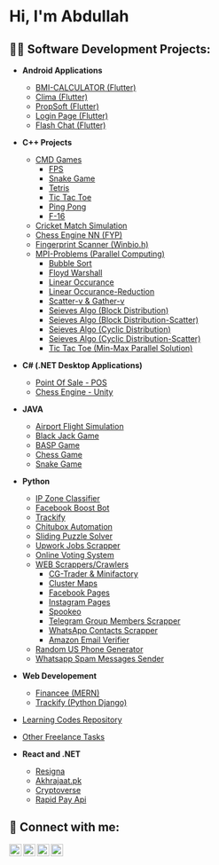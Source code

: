 <h1>Hi, I'm Abdullah <br/>

<h2>👨‍💻 Software Development Projects:</h2>

- <b>Android Applications</b>
  - [BMI-CALCULATOR (Flutter)](https://github.com/AbdullahFarooq123/BMI-Calculator--FLutter-)
  - [Clima (Flutter)](https://github.com/AbdullahFarooq123/Clima-Flutter-)
  - [PropSoft (Flutter)](https://github.com/AbdullahFarooq123/PropSoft)
  - [Login Page (Flutter)](https://github.com/AbdullahFarooq123/Login-Page-Flutter)
  - [Flash Chat (Flutter)](https://github.com/AbdullahFarooq123/Flash-Chat)
- <b>C++ Projects</b>
  - [CMD Games](https://github.com/AbdullahFarooq123/Console-Games-C-)
    - [FPS](https://github.com/AbdullahFarooq123/Console-Games-C-/tree/main/CMD%20FPS%20GAME%20(CPP%20VISUAL%20STUDIO))
    - [Snake Game](https://github.com/AbdullahFarooq123/Console-Games-C-/tree/main/SNAKE%20GAME%20(CPP%20VISUAL%20STUDIO))
    - [Tetris](https://github.com/AbdullahFarooq123/Console-Games-C-/tree/main/TETRIS%20GAME%20(CPP%20VISUAL%20STUDIO))
    - [Tic Tac Toe](https://github.com/AbdullahFarooq123/Console-Games-C-/tree/main/TIC%20TAC%20TOE%201%20(CPP%20VISUAL%20STUDIO))
    - [Ping Pong](https://github.com/AbdullahFarooq123/Console-Games-C-/blob/main/ping-pong.cpp)
    - [F-16](https://github.com/AbdullahFarooq123/Console-Games-C-/blob/main/F-16.cpp)
  - [Cricket Match Simulation](https://github.com/AbdullahFarooq123/Cricket-Simulator-Cpp)
  - [Chess Engine NN (FYP)](https://github.com/AbdullahFarooq123/FYP-RL-Chess-Cpp)
  - [Fingerprint Scanner (Winbio.h)](https://github.com/AbdullahFarooq123/Fingerprint-Scanner-Cpp)
  - [MPI-Problems (Parallel Computing)](https://github.com/AbdullahFarooq123/MPI-Cpp)
    - [Bubble Sort](https://github.com/AbdullahFarooq123/MPI-Cpp/blob/main/MPI%202/Bubble%20Sort%20Parellel.cpp)
    - [Floyd Warshall](https://github.com/AbdullahFarooq123/MPI-Cpp/blob/main/MPI%202/Floyd_warshall_algo.cpp)
    - [Linear Occurance](https://github.com/AbdullahFarooq123/MPI-Cpp/blob/main/MPI%202/Linear%20Occurance.cpp)
    - [Linear Occurance-Reduction](https://github.com/AbdullahFarooq123/MPI-Cpp/blob/main/MPI%202/Linear_Occurance_Reduction.cpp)
    - [Scatter-v & Gather-v](https://github.com/AbdullahFarooq123/MPI-Cpp/blob/main/MPI%202/Scatterv%20and%20Gatherv.cpp)
    - [Seieves Algo (Block Distribution)](https://github.com/AbdullahFarooq123/MPI-Cpp/blob/main/MPI%202/Seive's%20Algorithm%20Block%20Scatter.cpp)
    - [Seieves Algo (Block Distribution-Scatter)](https://github.com/AbdullahFarooq123/MPI-Cpp/blob/main/MPI%202/Seive's%20Algorithm%20Block.cpp)
    - [Seieves Algo (Cyclic Distribution)](https://github.com/AbdullahFarooq123/MPI-Cpp/blob/main/MPI%202/Sieve's%20Algorithm%20Cyclic.cpp)
    - [Seieves Algo (Cyclic Distribution-Scatter)](https://github.com/AbdullahFarooq123/MPI-Cpp/blob/main/MPI%202/Seive's%20Algorithm%20Scatter.cpp)
    - [Tic Tac Toe (Min-Max Parallel Solution)](https://github.com/AbdullahFarooq123/MPI-Cpp/blob/main/MPI%202/Tic%20Tac%20Toe%20Sequential%20and%20parallel.cpp)
- <b>C# (.NET Desktop Applications)</b>
  - [Point Of Sale - POS](https://github.com/AbdullahFarooq123/POS-C-sharp-.Net)
  - [Chess Engine - Unity](https://github.com/AbdullahFarooq123/Chess-Engine-Unity-C-)
- <b>JAVA</b>
  - [Airport Flight Simulation](https://github.com/AbdullahFarooq123/Airport-Simulation-Java)
  - [Black Jack Game](https://github.com/AbdullahFarooq123/Blackjack-game-JAVA-)
  - [BASP Game](https://github.com/AbdullahFarooq123/BASP-GAME-JAVA-)
  - [Chess Game](https://github.com/AbdullahFarooq123/Chess-Java)
  - [Snake Game](https://github.com/AbdullahFarooq123/Console-Games-C-/tree/main/SNAKE%20GAME%20(JAVA%20INTELLIJ))
- <b>Python</b>
  - [IP Zone Classifier](https://github.com/AbdullahFarooq123/Zone-Classifier-Python)
  - [Facebook Boost Bot](https://github.com/AbdullahFarooq123/Facebook-BoostBot-Python)
  - [Trackify](https://github.com/AbdullahFarooq123/Trackify-Python)
  - [Chitubox Automation](https://github.com/AbdullahFarooq123/Chitbox-Automation-Python)
  - [Sliding Puzzle Solver](https://github.com/AbdullahFarooq123/Sliding-Puzzle-Python)
  - [Upwork Jobs Scrapper](https://github.com/AbdullahFarooq123/Upwork-Jobs-Scrapper-Selenium)
  - [Online Voting System](https://github.com/AbdullahFarooq123/Online-Voting-System)
  - [WEB Scrappers/Crawlers](https://github.com/AbdullahFarooq123/Web_Scrappers-Selenium)
    - [CG-Trader & Minifactory](https://github.com/AbdullahFarooq123/Web_Scrappers-Selenium/tree/main/3D_Printer_Web_Scraping)
    - [Cluster Maps](https://github.com/AbdullahFarooq123/Web_Scrappers-Selenium/tree/main/Cluster%20Maps%20Scrapper)
    - [Facebook Pages](https://github.com/AbdullahFarooq123/Web_Scrappers-Selenium/tree/main/Facebook%20Pages%20Scrapper)
    - [Instagram Pages](https://github.com/AbdullahFarooq123/Web_Scrappers-Selenium/tree/main/Instagram%20Pages%20Scrapper)
    - [Spookeo](https://github.com/AbdullahFarooq123/Web_Scrappers-Selenium/tree/main/Spookeo%20Scrapper)
    - [Telegram Group Members Scrapper](https://github.com/AbdullahFarooq123/Web_Scrappers-Selenium/tree/main/Telegram%20Group%20Members%20Scrapper)
    - [WhatsApp Contacts Scrapper](https://github.com/AbdullahFarooq123/Web_Scrappers-Selenium/tree/main/WhatsAppContactsScrapper)
    - [Amazon Email Verifier](https://github.com/AbdullahFarooq123/Web_Scrappers-Selenium/tree/main/Amazon%20Email%20Verifier)
  - [Random US Phone Generator](https://github.com/AbdullahFarooq123/Web_Scrappers-Selenium/tree/main/Random%20US%20Phone%20Generator)
  - [Whatsapp Spam Messages Sender](https://github.com/AbdullahFarooq123/Web_Scrappers-Selenium/tree/main/Whatsapp%20Spam%20Messages)
- <b>Web Developement</b>  
  - [Financee (MERN)](https://github.com/AbdullahFarooq123/Financee)
  - [Trackify (Python Django)](https://github.com/AbdullahFarooq123/Trackify-Python/tree/main/Web-App)
- [Learning Codes Repository](https://github.com/AbdullahFarooq123/Random-Repo)
- [Other Freelance Tasks](https://github.com/AbdullahFarooq123/Freelance-Assignments)

- <b>React and .NET</b>
  - [Resigna](https://github.com/AbdullahFarooq123/Resigna)
  - [Akhrajaat.pk](https://github.com/AbdullahFarooq123/Akhrajaat.pk)
  - [Cryptoverse](https://github.com/AbdullahFarooq123/Cryptoverse)
  - [Rapid Pay Api](https://github.com/AbdullahFarooq123/RapidPay)

<h2> 🤳 Connect with me:</h2>

[<img align="left" alt="Abdullah Farooq | YouTube" width="22px" src="https://cdn.jsdelivr.net/npm/simple-icons@3.13.0/icons/gmail.svg" />][gmail]
[<img align="left" alt="Abdullah Farooq | LinkedIn" width="22px" src="https://cdn.jsdelivr.net/npm/simple-icons@v3/icons/linkedin.svg" />][linkedin]
[<img align="left" alt="Abdullah Farooq | Twitter" width="22px" src="https://cdn.jsdelivr.net/npm/simple-icons@3.13.0/icons/fiverr.svg" />][fiverr]
[<img align="left" alt="Abdullah Farooq | Instagram" width="22px" src="https://cdn.jsdelivr.net/npm/simple-icons@3.13.0/icons/upwork.svg" />][upwork]

[fiverr]: https://www.fiverr.com/abdullahfaro501
[gmail]: https://mail.google.com/mail/u/0/?view=cm&fs=1&tf=1&to=abdullahfarooq20172018@gmail.com
[upwork]: https://www.upwork.com/freelancers/~01668bb14bcf2efa17
[linkedin]: https://www.linkedin.com/in/abdullah-farooq-9a2959216/

<!--

Here are some ideas to get you started:

- 🔭 I’m currently working on ...
- 🌱 I’m currently learning ...
- 👯 I’m looking to collaborate on ...
- 🤔 I’m looking for help with ...
- 💬 Ask me about ...
- 📫 How to reach me: ...
- 😄 Pronouns: ...
- ⚡ Fun fact: ...
-->

